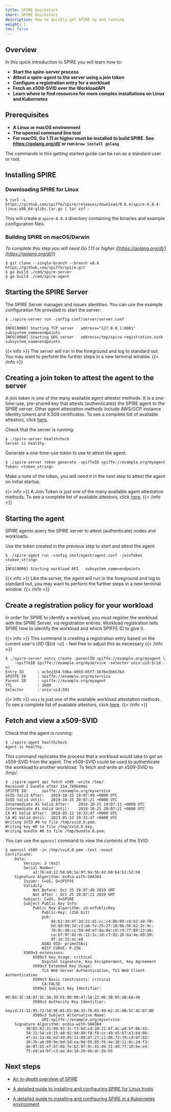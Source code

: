 ```yaml
---
title: SPIRE Quickstart
short: SPIRE Quickstart
description: How to quickly get SPIRE up and running
weight: 1
toc: false
---
```


## Overview

In this quick introduction to SPIRE you will learn how to:

* **Start the spire-server process**
* **Attest a spire-agent to the server using a join token**
* **Configure a registration entry for a workload**
* **Fetch an x509-SVID over the WorkloadAPI**
* **Learn where to find resources for more complex installations on Linux and Kubernetes** 

## Prerequisites

* **A Linux or macOS environment**
* **The openssl command line tool**
* **For macOS, Go 1.11 or higher must be installed to build SPIRE. See https://golang.org/dl/ or run `brew install golang`**

The commands in this getting started guide can be run as a standard user or root.

## Installing SPIRE

### Downloading SPIRE for Linux

```
$ curl -L https://github.com/spiffe/spire/releases/download/0.8.4/spire-0.8.4-linux-x86_64-glibc.tar.gz | tar xzf -
```

This will create a `spire-0.8.4` directory containing the binaries and example configuration files.

### Building SPIRE on macOS/Darwin

*To complete this step you will need Go 1.11 or higher ([https://golang.org/dl/](https://golang.org/dl/))*

```
$ git clone --single-branch --branch v0.8 https://github.com/spiffe/spire.git
$ go build ./cmd/spire-server 
$ go build ./cmd/spire-agent
```

## Starting the SPIRE Server

The SPIRE Server manages and issues identities. You can use the example configuration file provided to start the server:

```
$ ./spire-server run -config conf/server/server.conf
...
INFO[0000] Starting TCP server   address="127.0.0.1:8081" subsystem_name=endpoints
INFO[0000] Starting UDS server   address=/tmp/spire-registration.sock subsystem_name=endpoints
```

{{< info >}}
The server will run in the foreground and log to standard out. You may want to perform the further steps in a new terminal window.
{{< /info >}}


## Creating a join token to attest the agent to the server

A join token is one of the many available agent attestor methods. It is a one-time-use, pre-shared key that attests (authenticates) the SPIRE agent to the SPIRE server. Other agent attestation methods include AWS/GCP instance identity tokens and X.509 certificates. To see a complete list of available attestors, click [here](https://spiffe.io/spire/overview/#selectors).

Check that the server is running:

```
$ ./spire-server healthcheck
Server is healthy.
```

Generate a one-time-use token to use to attest the agent:

```
$ ./spire-server token generate -spiffeID spiffe://example.org/myagent
Token: <token_string>
```

Make a note of the token, you will need it in the next step to attest the agent on initial startup.

{{< info >}}
A Join Token is just one of the many available agent attestation methods. To see a complete list of available attestors, click [here](https://spiffe.io/spire/overview/#selectors).
{{< /info >}}

## Starting the agent

SPIRE agents query the SPIRE server to attest (authenticate) nodes and workloads.

Use the token created in the previous step to start and attest the agent:

```
$ ./spire-agent run -config conf/agent/agent.conf -joinToken <token_string>
...
INFO[0000] Starting workload API   subsystem_name=endpoints
```

{{< info >}}
Like the server, the agent will run in the foreground and log to standard out, you may want to perform the further steps in a new terminal window.
{{< /info >}}


## Create a registration policy for your workload

In order for SPIRE to identify a workload, you must register the workload with the SPIRE Server, via registration entries. Workload registration tells SPIRE how to identify the workload and which SPIFFE ID to give it.

{{< info >}}
This command is creating a registration entry based on the current user's UID ($(id -u)) - feel free to adjust this as necessary
{{< /info >}}


```
$ ./spire-server entry create -parentID spiffe://example.org/myagent \
    -spiffeID spiffe://example.org/myservice -selector unix:uid:$(id -u)
Entry ID      : ac5e2354-596a-4059-85f7-5b76e3bb53b3
SPIFFE ID     : spiffe://example.org/myservice
Parent ID     : spiffe://example.org/myagent
TTL           : 3600
Selector      : unix:uid:501
```

{{< info >}}
`unix` is just one of the available workload attestation methods. To see a complete list of available attestors, click [here](https://spiffe.io/spire/overview/#selectors).
{{< /info >}}


## Fetch and view a x509-SVID 

Check that the agent is running:

```
$ ./spire-agent healthcheck
Agent is healthy.
```

This command replicates the process that a workload would take to get an x509-SVID from the agent. The x509-SVID could be used to authenticate the workload to another workload. To fetch and write an x509-SVID to /tmp/:

```
$ ./spire-agent api fetch x509 -write /tmp/
Received 1 bundle after 254.780649ms
SPIFFE ID:		spiffe://example.org/myservice
SVID Valid After:	2019-10-25 19:07:49 +0000 UTC
SVID Valid Until:	2019-10-25 20:07:21 +0000 UTC
Intermediate #1 Valid After:	2019-10-25 19:07:11 +0000 UTC
Intermediate #1 Valid Until:	2019-10-25 20:07:21 +0000 UTC
CA #1 Valid After:	2018-05-13 19:33:47 +0000 UTC
CA #1 Valid Until:	2023-05-12 19:33:47 +0000 UTC
Writing SVID #0 to file /tmp/svid.0.pem.
Writing key #0 to file /tmp/svid.0.key.
Writing bundle #0 to file /tmp/bundle.0.pem.
```

You can use the `openssl` command to view the contents of the SVID:

```
$ openssl x509 -in /tmp/svid.0.pem -text -noout
Certificate:
    Data:
        Version: 3 (0x2)
        Serial Number:
            a2:76:ed:12:58:b0:1e:9f:9a:5b:42:60:b4:b1:52:b8
    Signature Algorithm: ecdsa-with-SHA384
        Issuer: C=US, O=SPIFFE
        Validity
            Not Before: Oct 25 19:07:49 2019 GMT
            Not After : Oct 25 20:07:21 2019 GMT
        Subject: C=US, O=SPIRE
        Subject Public Key Info:
            Public Key Algorithm: id-ecPublicKey
                Public-Key: (256 bit)
                pub: 
                    04:62:3d:4f:3d:21:d1:cc:c4:8b:89:c8:b2:a9:f0:
                    bd:88:89:3d:c3:a6:fe:25:27:18:6b:56:b2:2c:9c:
                    78:8c:40:cc:50:4d:e7:8a:8e:c0:c9:77:69:23:a6:
                    ca:b7:97:42:dc:12:1c:1d:c7:82:26:8a:4e:d9:59:
                    0f:1e:15:ac:e8
                ASN1 OID: prime256v1
                NIST CURVE: P-256
        X509v3 extensions:
            X509v3 Key Usage: critical
                Digital Signature, Key Encipherment, Key Agreement
            X509v3 Extended Key Usage: 
                TLS Web Server Authentication, TLS Web Client Authentication
            X509v3 Basic Constraints: critical
                CA:FALSE
            X509v3 Subject Key Identifier: 
                9D:B4:3C:3A:D7:9C:3A:3D:FE:9D:00:47:5A:22:06:3B:95:4B:6A:40
            X509v3 Authority Key Identifier: 
                keyid:21:12:95:72:50:9E:B1:E5:BA:35:78:65:49:62:3C:0B:5C:4C:07:BD
            X509v3 Subject Alternative Name: 
                URI:spiffe://example.org/myservice
    Signature Algorithm: ecdsa-with-SHA384
         30:65:02:31:00:93:3c:f3:bd:cd:28:21:8f:dc:a9:bf:0b:41:
         34:21:54:cb:15:a0:92:9d:89:f8:f8:cc:49:e5:b7:e3:bd:0b:
         4f:a1:1a:46:ed:49:85:11:89:df:27:c1:06:72:7d:cd:bf:02:
         30:7b:ab:99:9e:bd:5d:ea:0d:05:85:f6:4e:18:11:8c:2d:f3:
         de:07:b5:e7:b7:6b:fe:b2:97:9c:41:d4:31:dd:7f:10:be:e4:
         75:ed:a4:bf:c3:ae:da:1d:28:4b:dc:2b:b5
```

## Next steps

* [An in-depth overview of SPIRE](https://spiffe.io/spire/overview/)

* [A detailed guide to installing and configuring SPIRE for Linux hosts](https://spiffe.io/spire/getting-started-linux/)

* [A detailed guide to installing and configuring SPIRE in a Kubernetes environment](https://spiffe.io/spire/getting-started-k8s/)

